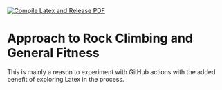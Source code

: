 [![Compile Latex and Release PDF](https://github.com/claytonjhamilton/fitness_approach/actions/workflows/compilelatex.yml/badge.svg)](https://github.com/claytonjhamilton/fitness_approach/actions/workflows/compilelatex.yml)

# Approach to Rock Climbing and General Fitness

This is mainly a reason to experiment with GitHub actions with the added benefit of exploring Latex in the process.
